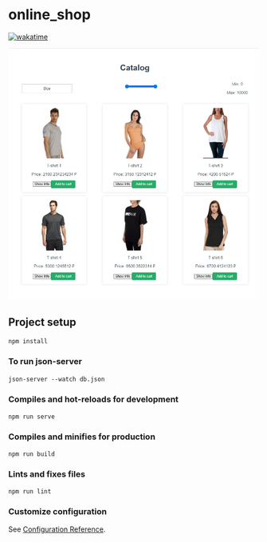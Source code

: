 # online_shop
[![wakatime](https://wakatime.com/badge/user/82b4e55b-b819-435e-9beb-0ebadd36dc23/project/4e7bb9ea-860e-4b15-b9e5-319e853d8601.svg)](https://wakatime.com/badge/user/82b4e55b-b819-435e-9beb-0ebadd36dc23/project/4e7bb9ea-860e-4b15-b9e5-319e853d8601)

<img src="src/assets/Preview.jpg">

## Project setup
```
npm install
```
### To run json-server
```
json-server --watch db.json
```

### Compiles and hot-reloads for development
```
npm run serve
```

### Compiles and minifies for production
```
npm run build
```

### Lints and fixes files
```
npm run lint
```

### Customize configuration
See [Configuration Reference](https://cli.vuejs.org/config/).
